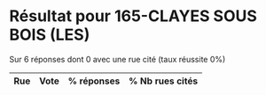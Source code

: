 # Résultat pour 165-CLAYES SOUS BOIS (LES)

Sur 6 réponses dont 0 avec une rue cité (taux réussite 0%)

| Rue | Vote | % réponses | % Nb rues cités|
|-----|------|------------|----------------|
